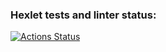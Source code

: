 ### Hexlet tests and linter status:
[![Actions Status](https://github.com/irinakomarchenko/java-project-99/actions/workflows/hexlet-check.yml/badge.svg)](https://github.com/irinakomarchenko/java-project-99/actions)